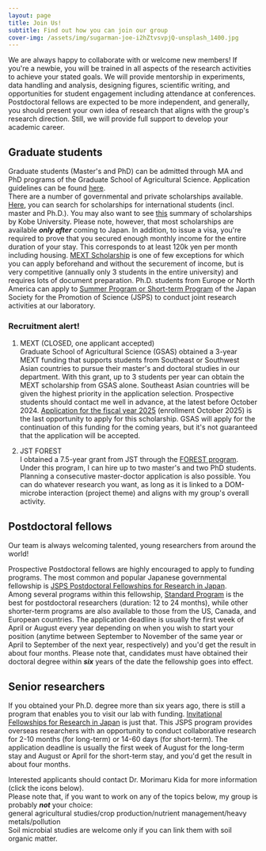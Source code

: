 ```yaml
---
layout: page
title: Join Us!
subtitle: Find out how you can join our group
cover-img: /assets/img/sugarman-joe-i2hZtvsvpjQ-unsplash_1400.jpg
---
```

We are always happy to collaborate with or welcome new members! If you're a newbie, you will be trained in all aspects of the research activities to achieve your stated goals. We will provide mentorship in experiments, data handling and analysis, designing figures, scientific writing, and opportunities for student engagement including attendance at conferences. Postdoctoral fellows are expected to be more independent, and generally, you should present your own idea of research that aligns with the group's research direction. Still, we will provide full support to develop your academic career.

## Graduate students
Graduate students (Master's and PhD) can be admitted through MA and PhD programs of the Graduate School of Agricultural Science. Application guidelines can be found [here](http://www.ans.kobe-u.ac.jp/english/nougakubu/admin.html).  
There are a number of governmental and private scholarships available. [Here](https://www.studyinjapan.go.jp/en/search-for-scholarships/tuition-reduction_search.php?lang=en&offset=0&go=go&limit=25&narabikae=2&school_name=), you can search for scholarships for international students (incl. master and Ph.D.). You may also want to see [this](https://www.kobe-u.ac.jp/en/study_in_kobe/scholarships/index.html) summary of scholarships by Kobe University.
Please note, however, that most scholarships are available _**only after**_ coming to Japan. In addition, to issue a visa, you're required to prove that you secured enough monthly income for the entire duration of your stay. This corresponds to at least 120k yen per month including housing. [MEXT Scholarship](https://www.studyinjapan.go.jp/en/smap-stopj-applications-research.html) is one of few exceptions for which you can apply beforehand and without the securement of income, but is very competitive (annually only 3 students in the entire university) and requires lots of document preparation. 
Ph.D. students from Europe or North America can apply to [Summer Program or Short-term Program](https://www.jsps.go.jp/english/e-fellow/index.html) of the Japan Society for the Promotion of Science (JSPS) to conduct joint research activities at our laboratory.

### Recruitment alert!
1. MEXT (CLOSED, one applicant accepted)  
Graduate School of Agricultural Science (GSAS) obtained a 3-year MEXT funding that supports students from Southeast or Southwest Asian countries to pursue their master's and doctoral studies in our department. With this grant, up to 3 students per year can obtain the MEXT scholarship from GSAS alone. Southeast Asian countries will be given the highest priority in the application selection. Prospective students should contact me well in advance, at the latest before October 2024. [Application for the fiscal year 2025](https://www.ans.kobe-u.ac.jp/english/nougakubu/pdf/2025_MEXT_guideline241204.pdf) (enrollment October 2025) is the last opportunity to apply for this scholarship. GSAS will apply for the continuation of this funding for the coming years, but it's not guaranteed that the application will be accepted.

2. JST FOREST  
I obtained a 7.5-year grant from JST through the [FOREST program](https://www.jst.go.jp/souhatsu/en/index.html). Under this program, I can hire up to two master's and two PhD students. Planning a consecutive master-doctor application is also possible. You can do whatever research you want, as long as it is linked to a DOM-microbe interaction (project theme) and aligns with my group's overall activity.

## Postdoctoral fellows
Our team is always welcoming talented, young researchers from around the world!   

Prospective Postdoctoral fellows are highly encouraged to apply to funding programs.
The most common and popular Japanese governmental fellowship is [JSPS Postdoctoral Fellowships for Research in Japan](https://www.jsps.go.jp/english/e-fellow/index.html).  
Among several programs within this fellowship, [Standard Program](https://www.jsps.go.jp/english/e-ippan/index.html) is the best for postdoctoral researchers (duration: 12 to 24 months), while other shorter-term programs are also available to those from  the US, Canada, and European countries. The application deadline is usually the first week of April or August every year depending on when you wish to start your position (anytime between September to November of the same year or April to September of the next year, respectively) and you'd get the result in about four months. Please note that, candidates must have obtained their doctoral degree within ***six*** years of the date the fellowship goes into effect.    

## Senior researchers
If you obtained your Ph.D. degree more than six years ago, there is still a program that enables you to visit our lab with funding. [Invitational Fellowships for Research in Japan](https://www.jsps.go.jp/english/e-inv/index.html) is just that. This JSPS program provides overseas researchers with an opportunity to conduct collaborative research for 2-10 months (for long-term) or 14-60 days (for short-term). The application deadline is usually the first week of August for the long-term stay and August or April for the short-term stay, and you'd get the result in about four months. 

Interested applicants should contact Dr. Morimaru Kida for more information (click the icons below).  
Please note that, if you want to work on any of the topics below, my group is probably ***not*** your choice:  
general agricultural studies/crop production/nutrient management/heavy metals/pollution  
Soil microbial studies are welcome only if you can link them with soil organic matter.
